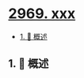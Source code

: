 # [2969. xxx](https://github.com/Tdahuyou/TNotes.leetcode/tree/main/notes/2969.%20xxx)

<!-- region:toc -->

- [1. 📝 概述](#1--概述)

<!-- endregion:toc -->

## 1. 📝 概述

